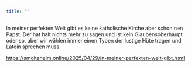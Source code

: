```yaml
---
title: ""
---
```

<p>In meiner perfekten Welt gibt es keine katholische Kirche aber schon nen Papst. Der hat halt nichts mehr zu sagen und ist kein Glaubensoberhaupt oder so, aber wir wählen immer einen Typen der lustige Hüte tragen und Latein sprechen muss.</p>

https://smoitzheim.online/2025/04/29/in-meiner-perfekten-welt-gibt.html